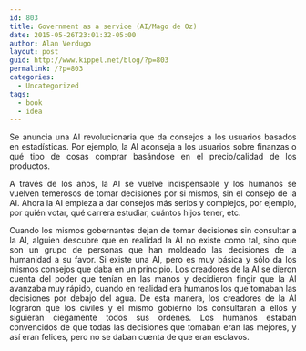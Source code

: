 ```yaml
---
id: 803
title: Government as a service (AI/Mago de Oz)
date: 2015-05-26T23:01:32-05:00
author: Alan Verdugo
layout: post
guid: http://www.kippel.net/blog/?p=803
permalink: /?p=803
categories:
  - Uncategorized
tags:
  - book
  - idea
---
```

<p style="text-align: justify;">
  Se anuncia una AI revolucionaria que da consejos a los usuarios basados en estadísticas. Por ejemplo, la AI aconseja a los usuarios sobre finanzas o qué tipo de cosas comprar basándose en el precio/calidad de los productos.
</p>

<p style="text-align: justify;">
  A través de los años, la AI se vuelve indispensable y los humanos se vuelven temerosos de tomar decisiones por si mismos, sin el consejo de la AI. Ahora la AI empieza a dar consejos más serios y complejos, por ejemplo, por quién votar, qué carrera estudiar, cuántos hijos tener, etc.
</p>

<p style="text-align: justify;">
  Cuando los mismos gobernantes dejan de tomar decisiones sin consultar a la AI, alguien descubre que en realidad la AI no existe como tal, sino que son un grupo de personas que han moldeado las decisiones de la humanidad a su favor. Si existe una AI, pero es muy básica y sólo da los mismos consejos que daba en un principio. Los creadores de la AI se dieron cuenta del poder que tenían en las manos y decidieron fingir que la AI avanzaba muy rápido, cuando en realidad era humanos los que tomaban las decisiones por debajo del agua. De esta manera, los creadores de la AI lograron que los civiles y el mismo gobierno los consultaran a ellos y siguieran ciegamente todos sus ordenes. Los humanos estaban convencidos de que todas las decisiones que tomaban eran las mejores, y así eran felices, pero no se daban cuenta de que eran esclavos.
</p>